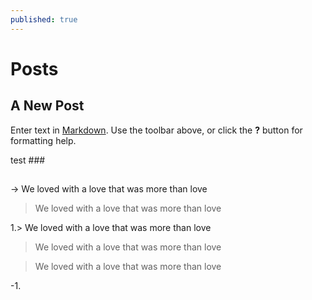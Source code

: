 ```yaml
---
published: true
---
```

# Posts
## A New Post

Enter text in [Markdown](http://daringfireball.net/projects/markdown/). Use the toolbar above, or click the **?** button for formatting help.

test ###

##

-> We loved with a love that was more than love

> We loved with a love that was more than love

1.> We loved with a love that was more than love

> We loved with a love that was more than love

> We loved with a love that was more than love

-1.
